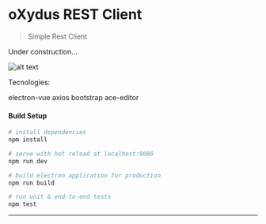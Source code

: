 # oXydus REST Client

> Simple Rest Client 

Under construction...

![alt text](https://image.ibb.co/hKxGEF/oxydus_Actual.png)

Tecnologies:

electron-vue
axios
bootstrap
ace-editor


#### Build Setup

``` bash
# install dependencies
npm install

# serve with hot reload at localhost:9080
npm run dev

# build electron application for production
npm run build

# run unit & end-to-end tests
npm test

```

---
